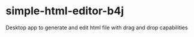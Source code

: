 # simple-html-editor-b4j
Desktop app to generate and edit html file with drag and drop capabilities
